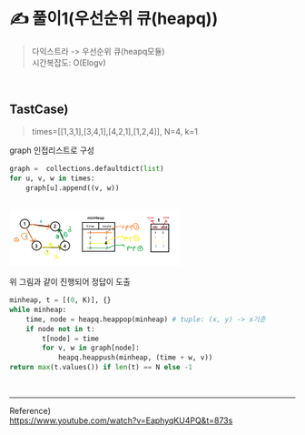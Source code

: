 
# ✍️ 풀이1(우선순위 큐(heapq))
>다익스트라 -> 우선순위 큐(heapq모듈) <br/>
>시간복잡도: O(Elogv)



<br/>

## TastCase)
> times=[[1,3,1],[3,4,1],[4,2,1],[1,2,4]], N=4, k=1

graph 인접리스트로 구성

```python
graph =  collections.defaultdict(list)
for u, v, w in times:
    graph[u].append((v, w))
```

<br/>

<img src="./이미지/2.png" width="60%">

 위 그림과 같이 진행되어 정답이 도출

```python
minheap, t = [(0, K)], {}
while minheap:
    time, node = heapq.heappop(minheap) # tuple: (x, y) -> x기준 
    if node not in t:
        t[node] = time
        for v, w in graph[node]:
            heapq.heappush(minheap, (time + w, v)) 
return max(t.values()) if len(t) == N else -1
```




<br/>

----
Reference)<br/>
https://www.youtube.com/watch?v=EaphyqKU4PQ&t=873s
